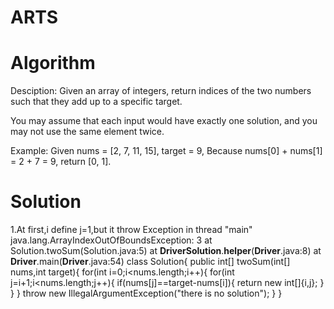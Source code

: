 # ARTS
# Algorithm
Desciption:
Given an array of integers, return indices of the two numbers such that they add up to a specific target.

You may assume that each input would have exactly one solution, and you may not use the same element twice.

Example:
Given nums = [2, 7, 11, 15], target = 9,
Because nums[0] + nums[1] = 2 + 7 = 9,
return [0, 1].
# Solution
1.At first,i define j=1,but it throw Exception in thread "main" java.lang.ArrayIndexOutOfBoundsException: 3
	at Solution.twoSum(Solution.java:5)
	at __DriverSolution__.__helper__(__Driver__.java:8)
	at __Driver__.main(__Driver__.java:54)
class Solution{
	public int[] twoSum(int[] nums,int target){
		for(int i=0;i<nums.length;i++){
			for(int j=i+1;i<nums.length;j++){
				if(nums[j]==target-nums[i]){
					return new int[]{i,j};
				}
			}
		}
		throw new IllegalArgumentException("there is no solution");
	}
}
